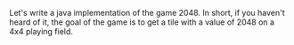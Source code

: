 Let's write a java implementation of the game 2048. In short, if you haven't heard of it, the goal of the game is to get a tile with a value of 2048 on a 4x4 playing field.
